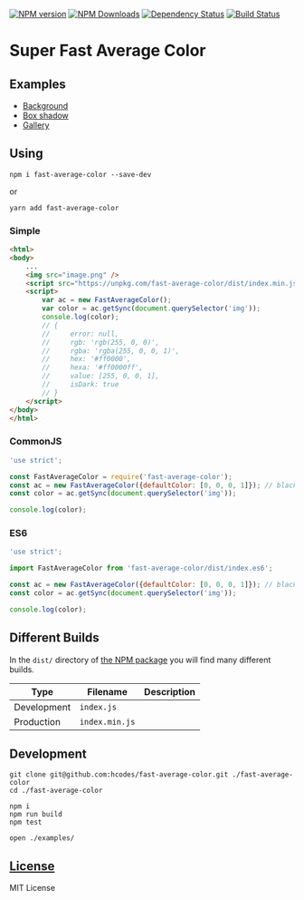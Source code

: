 [![NPM version](https://img.shields.io/npm/v/fast-average-color.svg)](https://www.npmjs.com/package/fast-average-color)
[![NPM Downloads](https://img.shields.io/npm/dm/fast-average-color.svg?style=flat)](https://www.npmjs.org/package/fast-average-color)
[![Dependency Status](https://img.shields.io/david/hcodes/fast-average-color.svg)](https://david-dm.org/hcodes/fast-average-color)
[![Build Status](https://img.shields.io/travis/hcodes/fast-average-color.svg?style=flat)](https://travis-ci.org/hcodes/fast-average-color)

# Super Fast Average Color

## Examples
- [Background](https://hcodes.github.io/fast-average-color/examples/background.html)
- [Box shadow](https://hcodes.github.io/fast-average-color/examples/box-shadow.html)
- [Gallery](https://hcodes.github.io/fast-average-color/examples/gallery.html)
<!-- - [Canvas](https://hcodes.github.io/fast-average-color/examples/canvas.html)
- [Video](https://hcodes.github.io/fast-average-color/examples/video.html)
- [Drag me](https://hcodes.github.io/fast-average-color/examples/drag_me.html) -->

## Using

```
npm i fast-average-color --save-dev
```
or
```
yarn add fast-average-color
```

### Simple
```html
<html>
<body>
    ...
    <img src="image.png" />
    <script src="https://unpkg.com/fast-average-color/dist/index.min.js"></script>
    <script>
        var ac = new FastAverageColor();
        var color = ac.getSync(document.querySelector('img'));
        console.log(color);
        // { 
        //     error: null,
        //     rgb: 'rgb(255, 0, 0)',
        //     rgba: 'rgba(255, 0, 0, 1)',
        //     hex: '#ff0000',
        //     hexa: '#ff0000ff',
        //     value: [255, 0, 0, 1],
        //     isDark: true
        // }
    </script>
</body>
</html>
```

### CommonJS

```js
'use strict';

const FastAverageColor = require('fast-average-color');
const ac = new FastAverageColor({defaultColor: [0, 0, 0, 1]}); // black - default color.
const color = ac.getSync(document.querySelector('img'));

console.log(color);
```

### ES6

```js
'use strict';

import FastAverageColor from 'fast-average-color/dist/index.es6';

const ac = new FastAverageColor({defaultColor: [0, 0, 0, 1]}); // black - default color.
const color = ac.getSync(document.querySelector('img'));

console.log(color);
```


## Different Builds
In the `dist/` directory of [the NPM package](https://unpkg.com/fast-average-color/dist/) you will find many different builds.

|Type              |Filename                 |Description       |
|------------------|-------------------------|------------------|
|Development       |`index.js`               |                  |
|Production        |`index.min.js`           |                  |


## Development
```
git clone git@github.com:hcodes/fast-average-color.git ./fast-average-color
cd ./fast-average-color

npm i
npm run build
npm test

open ./examples/
```

## [License](LICENSE)
MIT License
